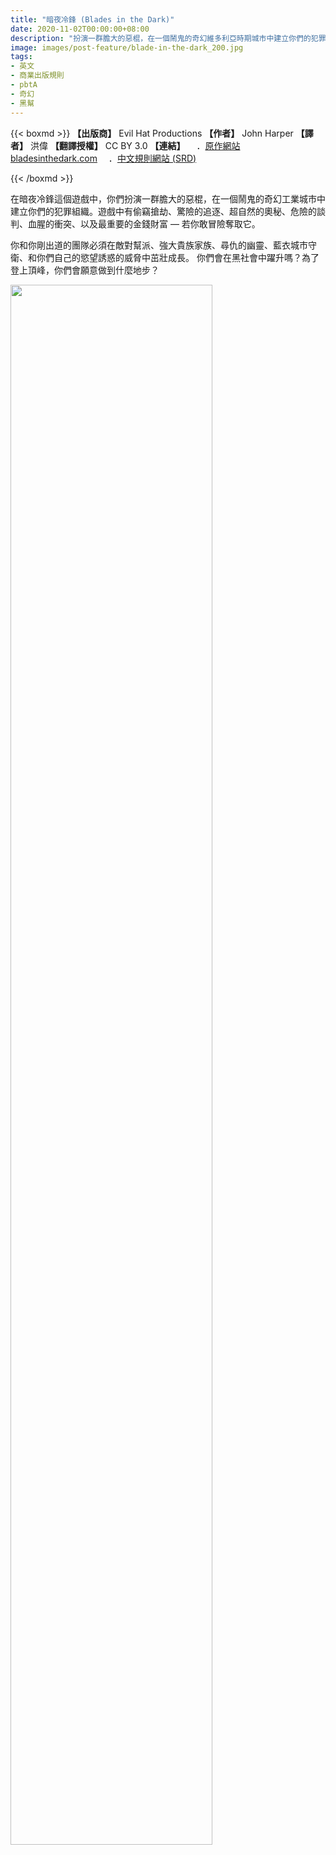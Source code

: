 ```yaml
---
title: "暗夜冷鋒 (Blades in the Dark)"
date: 2020-11-02T00:00:00+08:00
description: "扮演一群膽大的惡棍，在一個鬧鬼的奇幻維多利亞時期城市中建立你們的犯罪組織。"
image: images/post-feature/blade-in-the-dark_200.jpg
tags: 
- 英文
- 商業出版規則
- pbtA
- 奇幻
- 黑幫
---
```

{{< boxmd >}}
**【出版商】** Evil Hat Productions
**【作者】** John Harper
**【譯者】** 洪偉
**【翻譯授權】** CC BY 3.0
**【連結】**
　．[原作網站 bladesinthedark.com](http://bladesinthedark.com)
　．[中文規則網站 (SRD)](https://wayneh.tw/BitD)

{{< /boxmd >}}

在暗夜冷鋒這個遊戲中，你們扮演一群膽大的惡棍，在一個鬧鬼的奇幻工業城市中建立你們的犯罪組織。遊戲中有偷竊搶劫、驚險的追逐、超自然的奧秘、危險的談判、血腥的衝突、以及最重要的金錢財富 — 若你敢冒險奪取它。

你和你剛出道的團隊必須在敵對幫派、強大貴族家族、尋仇的幽靈、藍衣城市守衛、和你們自己的慾望誘惑的威脅中茁壯成長。 你們會在黑社會中躍升嗎？為了登上頂峰，你們會願意做到什麼地步？

<img src='https://www.evilhat.com/home/wp-content/uploads/2016/09/blades_cover-683x1024.jpg' width="80%">